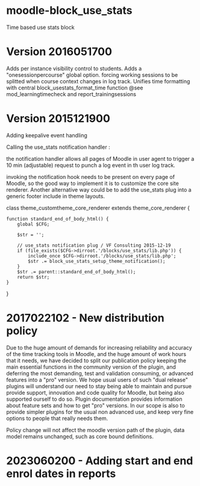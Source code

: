 moodle-block_use_stats
======================

Time based use stats block

Version 2016051700
=======================
Adds per instance visibility control to students.
Adds a "onesessionpercourse" global option. forcing working sessions to be splitted when course
context changes in log track.
Unifies time formatting with central block_usestats_format_time function @see mod_learningtimecheck and
report_trainingsessions

Version 2015121900
=======================
Adding keepalive event handling

Calling the use_stats notification handler :

the notification handler allows all pages of Moodle in user agent to trigger a 10 min (adjustable)
request to punch a log event in th user log track.

invoking the notification hook needs to be present on every page of Moodle, so the good
way to implement it is to customize the core site renderer. Another alternative way could be to add 
the use_stats plug into a generic footer include in theme layouts.

class theme_customtheme_core_renderer extends theme_core_renderer {

    function standard_end_of_body_html() {
        global $CFG;

        $str = '';

        // use_stats notification plug / VF Consulting 2015-12-19
        if (file_exists($CFG->dirroot.'/blocks/use_stats/lib.php')) {
            include_once $CFG->dirroot.'/blocks/use_stats/lib.php';
            $str .= block_use_stats_setup_theme_notification();
        }
        $str .= parent::standard_end_of_body_html();
        return $str;
    }
}

2017022102 - New distribution policy
====================================

Due to the huge amount of demands for increasing reliability and accuracy of the time tracking tools in Moodle, and
the huge amount of work hours that it needs, we have decided to split our publication policy keeping the main essential functions
in the community version of the plugin, and deferring the most demanding, test and validation consuming, or advanced features into
a "pro" version. We hope usual users of such "dual release" plugins will understand our need to stay being able to maintain and pursue
provide support, innovation and code quality for Moodle, but being also supported ourself to do so. Plugin documentation provides
information about feature sets and how to get "pro" versions. In our scope is also to provide simpler plugins for the usual non advanced use,
and keep very fine options to people that really needs them.

Policy change will not affect the moodle version path of the plugin, data model remains unchanged, such as core bound definitions.

2023060200 - Adding start and end enrol dates in reports
========================================================

